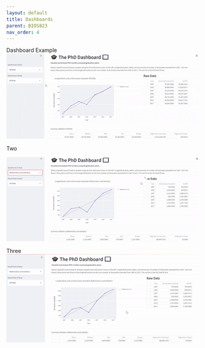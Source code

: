 ```yaml
---
layout: default
title: Dashboards
parent: BIOS823
nav_order: 4
---
```


Dashboard Example     
![Example Dash one](dash_one.gif)   


Two    

![Example Dash two](dash_two.gif)  

Three  
![Example Dash three](dash_three.gif)  